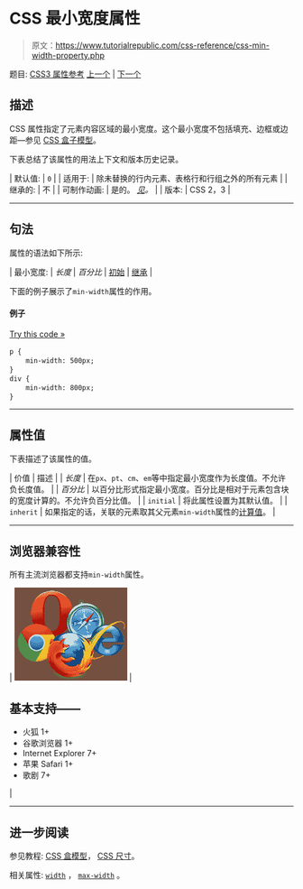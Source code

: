 # CSS 最小宽度属性

> 原文：<https://www.tutorialrepublic.com/css-reference/css-min-width-property.php>

题目: [CSS3 属性参考](css3-properties.php) [上一个](css-min-height-property.php) | [下一个](css3-opacity-property.php)

## 描述

CSS 属性指定了元素内容区域的最小宽度。这个最小宽度不包括填充、边框或边距—参见 [CSS 盒子模型](../css-tutorial/css-box-model.php)。

下表总结了该属性的用法上下文和版本历史记录。

| 默认值: | `0` |
| 适用于: | 除未替换的行内元素、表格行和行组之外的所有元素 |
| 继承的: | 不 |
| 可制作动画: | 是的。 [*见*](css-animatable-properties.php)*。* |
| 版本: | CSS 2，3 |

* * *

## 句法

属性的语法如下所示:

| 最小宽度: | *长度* &#124; *百分比* &#124; [初始](../definitions.php#initial) &#124; [继承](../definitions.php#inherit) |

下面的例子展示了`min-width`属性的作用。

#### 例子

[Try this code »](../codelab.php?topic=css&file=min-width-property "Try this code using online Editor")

```
p {
    min-width: 500px;
}
div {
    min-width: 800px;
} 
```

* * *

## 属性值

下表描述了该属性的值。

| 价值 | 描述 |
| *长度* | 在`px`、`pt`、`cm`、`em`等中指定最小宽度作为长度值。不允许负长度值。 |
| *百分比* | 以百分比形式指定最小宽度。百分比是相对于元素包含块的宽度计算的。不允许负百分比值。 |
| `initial` | 将此属性设置为其默认值。 |
| `inherit` | 如果指定的话，关联的元素取其父元素`min-width`属性的[计算值](../definitions.php#computed-value)。 |

* * *

## 浏览器兼容性

所有主流浏览器都支持`min-width`属性。

| ![Browsers Icon](img/e9331123c77668c1832e541c2fca1002.png) | 

## 基本支持——

*   火狐 1+
*   谷歌浏览器 1+
*   Internet Explorer 7+
*   苹果 Safari 1+
*   歌剧 7+

 |

* * *

## 进一步阅读

参见教程: [CSS 盒模型](../css-tutorial/css-box-model.php)， [CSS 尺寸](../css-tutorial/css-dimension.php)。

相关属性: [`width`](css-width-property.php) ， [`max-width`](css-max-width-property.php) 。